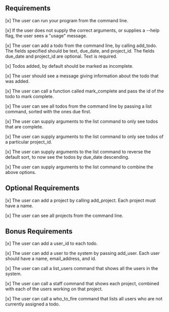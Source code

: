 ## Requirements
[x] The user can run your program from the command line.

[x] If the user does not supply the correct arguments, or supplies a --help flag, the user sees a "usage" message.

[x] The user can add a todo from the command line, by calling add_todo. The fields specified should be text, due_date, and project_id. The fields due_date and project_id are optional. Text is required.

[x] Todos added, by default should be marked as incomplete.

[x] The user should see a message giving information about the todo that was added.

[x] The user can call a function called mark_complete and pass the id of the todo to mark complete.

[x] The user can see all todos from the command line by passing a list command, sorted with the ones due first.

[x] The user can supply arguments to the list command to only see todos that are complete.

[x] The user can supply arguments to the list command to only see todos of a particular project_id.

[x] The user can supply arguments to the list command to reverse the default sort, to now see the todos by due_date descending.

[x] The user can supply arguments to the list command to combine the above options.

## Optional Requirements
[x] The user can add a project by calling add_project. Each project must have a name.

[x] The user can see all projects from the command line.

## Bonus Requirements
[x] The user can add a user_id to each todo.

[x] The user can add a user to the system by passing add_user. Each user should have a name, email_address, and id.

[x] The user can call a list_users command that shows all the users in the system.

[x] The user can call a staff command that shows each project, combined with each of the users working on that project.

[x] The user can call a who_to_fire command that lists all users who are not currently assigned a todo.
